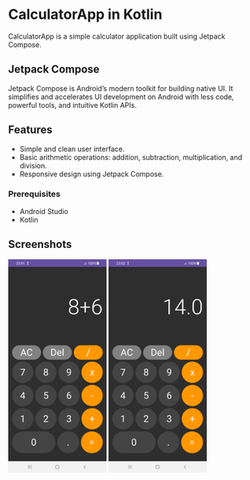 # CalculatorApp in Kotlin

CalculatorApp is a simple calculator application built using Jetpack Compose. 

## Jetpack Compose

Jetpack Compose is Android’s modern toolkit for building native UI. It simplifies and accelerates UI development on Android with less code, powerful tools, and intuitive Kotlin APIs.

## Features

- Simple and clean user interface.
- Basic arithmetic operations: addition, subtraction, multiplication, and division.
- Responsive design using Jetpack Compose.
  
### Prerequisites

- Android Studio
- Kotlin
  
## Screenshots

<div>
    <img src="appPhotos/AddPhoto.png" alt="Calculator Screenshot Addition" width="200"/>
    <img src="appPhotos/ResultPhoto.png" alt="Calculator Screenshot Result" width="200"/>
</div>



